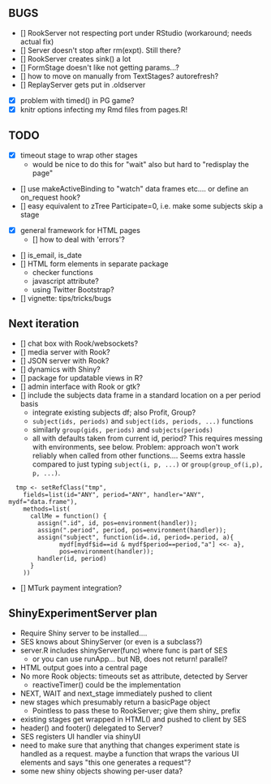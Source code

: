 BUGS
----

- [] RookServer not respecting port under RStudio (workaround; needs actual fix)
- [] Server doesn't stop after rm(expt). Still there?
- [] RookServer creates sink() a lot
- [] FormStage doesn't like not getting params...?
- [] how to move on manually from TextStages? autorefresh?
- [] ReplayServer gets put in .oldserver
- [x] problem with timed() in PG game?
- [x] knitr options infecting my Rmd files from pages.R!

TODO
----
- [x] timeout stage to wrap other stages
  - would be nice to do this for "wait" also but hard to "redisplay the page"
- [] use makeActiveBinding to "watch" data frames etc.... or define
  an on_request hook?
- [] easy equivalent to zTree Participate=0, i.e. make some subjects skip a stage
- [x] general framework for HTML pages
  - [] how to deal with 'errors'?
- [] is_email, is_date
- [] HTML form elements in separate package
  - checker functions
  - javascript attribute?
  - using Twitter Bootstrap?
- [] vignette: tips/tricks/bugs

Next iteration
--------------
- [] chat box with Rook/websockets?
- [] media server with Rook?
- [] JSON server with Rook?
- [] dynamics with Shiny?
- [] package for updatable views in R?
- [] admin interface with Rook or gtk?
- [] include the subjects data frame in a standard location on a per period basis
  - integrate existing subjects df; also Profit, Group?
  - `subject(ids, periods)` and `subject(ids, periods, ...)` functions
  - similarly `group(gids, periods)` and `subjects(periods)`
  - all with defaults taken from current id, period? This requires
  messing with environments, see below. Problem: approach won't work
  reliably when called from other functions.... Seems extra hassle compared
  to just typing `subject(i, p, ...)` or `group(group_of(i,p), p, ...)`.
  
```splus
  tmp <- setRefClass("tmp", 
    fields=list(id="ANY", period="ANY", handler="ANY", mydf="data.frame"), 
    methods=list(
      callMe = function() {
        assign(".id", id, pos=environment(handler)); 
        assign(".period", period, pos=environment(handler)); 
        assign("subject", function(id=.id, period=.period, a){
              mydf[mydf$id==id & mydf$period==period,"a"] <<- a}, 
              pos=environment(handler)); 
        handler(id, period)
      }
    ))
```

- [] MTurk payment integration?


ShinyExperimentServer plan
--------------------------

* Require Shiny server to be installed....
* SES knows about ShinyServer (or even is a subclass?)
* server.R includes shinyServer(func) where func is part of SES
  - or you can use runApp... but NB, does not return! parallel?
* HTML output goes into a central page
* No more Rook objects: timeouts set as attribute, detected by Server
  - reactiveTimer() could be the implementation
* NEXT, WAIT and next_stage immediately pushed to client
* new stages which presumably return a basicPage object
  - Pointless to pass these to RookServer; give them shiny_ prefix
* existing stages get wrapped in HTML() and pushed to client by SES
* header() and footer() delegated to Server?
* SES registers UI handler via shinyUI
* need to make sure that anything that changes experiment state is handled
  as a request. maybe a function that wraps the various UI elements and says
  "this one generates a request"?
* some new shiny objects showing per-user data?

